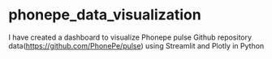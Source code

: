# phonepe_data_visualization
I have created a dashboard to visualize Phonepe pulse Github repository data(https://github.com/PhonePe/pulse) using Streamlit and Plotly in Python
